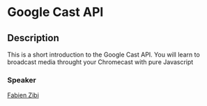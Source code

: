 # Google Cast API

## Description
This is a short introduction to the Google Cast API. 
You will learn to broadcast media throught your Chromecast with pure Javascript 

### Speaker

[Fabien Zibi](../speakers/fabienzibi.md)
